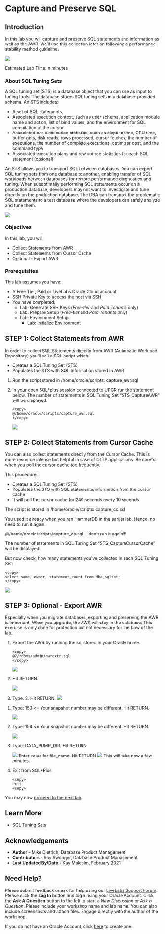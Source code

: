 # Capture and Preserve SQL

## Introduction

In this lab you will capture and preserve SQL statements and information as well as the AWR. We’ll use this collection later on following a performance stability method guideline.

![](./images/capturesql.png " ")

Estimated Lab Time: n minutes

### About SQL Tuning Sets
A SQL tuning set (STS) is a database object that you can use as input to tuning tools. The database stores SQL tuning sets in a database-provided schema. An STS includes:

- A set of SQL statements
- Associated execution context, such as user schema, application module name and action, list of bind values, and the environment for SQL compilation of the cursor
- Associated basic execution statistics, such as elapsed time, CPU time, buffer gets, disk reads, rows processed, cursor fetches, the number of executions, the number of complete executions, optimizer cost, and the command type
- Associated execution plans and row source statistics for each SQL statement (optional)

An STS allows you to transport SQL between databases.  You can export SQL tuning sets from one database to another, enabling transfer of SQL workloads between databases for remote performance diagnostics and tuning. When suboptimally performing SQL statements occur on a production database, developers may not want to investigate and tune directly on the production database. The DBA can transport the problematic SQL statements to a test database where the developers can safely analyze and tune them.

![](./images/sqltuningset.png " ")

### Objectives
In this lab, you will:
* Collect Statements from AWR
* Collect Statements from Cursor Cache
* Optional - Export AWR

### Prerequisites
This lab assumes you have:
- A Free Tier, Paid or LiveLabs Oracle Cloud account
- SSH Private Key to access the host via SSH
- You have completed:
    - Lab: Generate SSH Keys (*Free-tier* and *Paid Tenants* only)
    - Lab: Prepare Setup (*Free-tier* and *Paid Tenants* only)
    - Lab: Environment Setup
		- Lab: Initialize Environment

## **STEP 1**: Collect Statements from AWR

In order to collect SQL Statements directly from AWR (Automatic Workload Repository) you’ll call a SQL script which:
- Creates a SQL Tuning Set (STS)
- Populates the STS with SQL information stored in AWR

1.  Run the script stored in /home/oracle/scripts:
    capture_awr.sql

2. In your open SQL*plus session connected to UPGR run the statement below.  The number of statements in SQL Tuning Set “STS_CaptureAWR” will be displayed.

    ````
    <copy>
    @/home/oracle/scripts/capture_awr.sql
    </copy>
    ````
    ![](./images/upgrade_19c_10.png " ")

## **STEP 2**: Collect Statements from Cursor Cache

You can also collect statements directly from the Cursor Cache. This is more resource intense but helpful in case of OLTP applications. Be careful when you poll the cursor cache too frequently.

This procedure:

- Creates a SQL Tuning Set (STS)
- Populates the STS with SQL statements/information from the cursor cache
- It will poll the cursor cache for 240 seconds every 10 seconds

The script is stored in /home/oracle/scripts:
    capture_cc.sql

You used it already when you ran HammerDB in the earlier lab.
Hence, no need to run it again.

@/home/oracle/scripts/capture_cc.sql —don’t run it again!!!

The number of statements in SQL Tuning Set “STS_CaptureCursorCache” will be displayed.

But now check, how many statements you’ve collected in each SQL Tuning Set:
````
<copy>
select name, owner, statement_count from dba_sqlset;
</copy>
````
![](./images/sqlset.png " ")


## **STEP 3**: Optional - Export AWR

Especially when you migrate databases, exporting and preserving the AWR is important. When you upgrade, the AWR will stay in the database. This exercise is only done for protection but not necessary for the flow of the lab.

1. Export the AWR by running the sql stored in your Oracle home.

    ````
    <copy>
    @?/rdbms/admin/awrextr.sql
    </copy>
    ````

    <!-- ````
    Databases in this Workload Repository schema
    ~~~~~~~~~~~~~~~~~~~~~~~~~~~~~~~~~~~~~~~~~~~~

    DB Id     DB Name	  Host
    ------------ ------------ ------------
    * 72245725   UPGR	  localhost.lo
                caldomain


    The default database id is the local one: '72245725'.  To use this
    database id, press  to continue, otherwise enter an alternative.

    Enter value for dbid:
    ```` -->
    ![](./images/upgrade_19c_11.png " ")

2. Hit RETURN.

    <!-- ````
    Using 72245725 for Database ID


    Specify the number of days of snapshots to choose from
    ~~~~~~~~~~~~~~~~~~~~~~~~~~~~~~~~~~~~~~~~~~~~~~~~~~~~~~
    Entering the number of days (n) will result in the most recent
    (n) days of snapshots being listed.  Pressing  without
    specifying a number lists all completed snapshots.


    Enter value for num_days:
    ```` -->
    ![](./images/upgrade_19c_12.png " ")

3. Type: 2. Hit RETURN.
   ![](./images/snapday2.png " ")
<!-- 
    ````
    Enter value for num_days: 2

    Listing the last 2 days of Completed Snapshots

    DB Name        Snap Id	  Snap Started
    ------------ --------- ------------------
    UPGR		   110 20 Feb 2020 22:12
            111 20 Feb 2020 22:39
            112 20 Feb 2020 22:40


    Specify the Begin and End Snapshot Ids
    ~~~~~~~~~~~~~~~~~~~~~~~~~~~~~~~~~~~~~~
    Enter value for begin_snap:
    ```` -->


1. Type: 150 <= Your snapshot number may be different.  Hit RETURN.

    <!-- ````
    Specify the Begin and End Snapshot Ids
    ~~~~~~~~~~~~~~~~~~~~~~~~~~~~~~~~~~~~~~
    Enter value for begin_snap: 110
    Begin Snapshot Id specified: 110

    Enter value for end_snap:
    ```` -->
    ![](./images/snapid.png " ")

2. Type: 154 <= Your snapshot number may be different.  Hit RETURN.

    <!-- ````
    End   Snapshot Id specified: 112

    Specify the Directory Name
    ~~~~~~~~~~~~~~~~~~~~~~~~~~

    Directory Name		       Directory Path
    ------------------------------ -------------------------------------------------
    DATA_PUMP_DIR		       /u01/app/oracle/admin/UPGR/dpdump/
    ORACLE_OCM_CONFIG_DIR	       /u01/app/oracle/product/11.2.0.4/ccr/hosts/localhost.localdomain/state
    ORACLE_OCM_CONFIG_DIR2	       /u01/app/oracle/product/11.2.0.4/ccr/state
    PREUPGRADE_DIR		       /u01/app/oracle/cfgtoollogs/UPGR/preupgrade
    XMLDIR			       /u01/app/oracle/product/11.2.0.4/rdbms/xml



    Choose a Directory Name from the above list (case-sensitive).

    Enter value for directory_name:
    ```` -->
    ![](./images/upgrade_19c_15.png " ")

3. Type: DATA\_PUMP\_DIR.  Hit RETURN

    <!-- ````
    Enter value for directory_name: DATA_PUMP_DIR

    Using the dump directory: DATA_PUMP_DIR

    Specify the Name of the Extract Dump File
    ~~~~~~~~~~~~~~~~~~~~~~~~~~~~~~~~~~~~~~~~~
    The prefix for the default dump file name is awrdat_64_71.
    To use this name, press  to continue, otherwise enter
    an alternative.

    
    ```` -->
    

    <!-- ````    
    Using the dump file prefix: awrdat_64_71
    |
    | ~~~~~~~~~~~~~~~~~~~~~~~~~~~~~~~~~~~~~~~~~~~~~
    |  The AWR extract dump file will be located
    |  in the following directory/file:
    |   /u01/app/oracle/product/UPGR/dpdump/
    |   awrdat_110_112.dmp
    | ~~~~~~~~~~~~~~~~~~~~~~~~~~~~~~~~~~~~~~~~~~~~~
    |
    |  *** AWR Extract Started ...
    |
    |  This operation will take a few moments. The
    |  progress of the AWR extract operation can be
    |  monitored in the following directory/file:
    |   /u01/app/oracle/product/UPGR/dpdump/
    |   awrdat_110_112.log
    | End of AWR Extract -->

    
    <!-- ```` -->
    ![](./images/upgrade_19c_16.png " ")
    Enter value for file_name:
    Hit RETURN
    ![](./images/upgrade_19c_17.png " ")
    This will take now a few minutes.

4. Exit from SQL*Plus

    ````
    <copy>
    exit
    <copy>
    ````

You may now [proceed to the next lab](#next).

## Learn More

* [SQL Tuning Sets](https://docs.oracle.com/en/database/oracle/oracle-database/19/tgsql/managing-sql-tuning-sets.html#GUID-DD136837-9921-4C73-ABB8-9F1DC22542C5)

## Acknowledgements
* **Author** - Mike Dietrich, Database Product Management
* **Contributors** -  Roy Swonger, Database Product Management
* **Last Updated By/Date** - Kay Malcolm, February 2021

## Need Help?
Please submit feedback or ask for help using our [LiveLabs Support Forum](https://community.oracle.com/tech/developers/categories/database-19c). Please click the **Log In** button and login using your Oracle Account. Click the **Ask A Question** button to the left to start a *New Discussion* or *Ask a Question*.  Please include your workshop name and lab name.  You can also include screenshots and attach files.  Engage directly with the author of the workshop.

If you do not have an Oracle Account, click [here](https://profile.oracle.com/myprofile/account/create-account.jspx) to create one.
